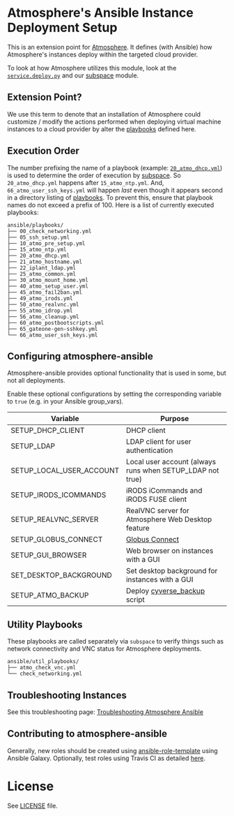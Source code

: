 Atmosphere's Ansible Instance Deployment Setup
==============================================

This is an extension point for [Atmosphere](https://github.com/cyverse/atmosphere). It defines (with Ansible) how Atmosphere's instances deploy within the targeted cloud provider.

To look at how Atmosphere utilizes this module, look at the [`service.deploy.py`](https://github.com/cyverse/atmosphere/blob/master/service/deploy.py) and our [subspace](https://github.com/cyverse/subspace) module.

Extension Point?
----------------
We use this term to denote that an installation of Atmosphere could customize / modify the actions performed when deploying virtual machine instances to a cloud provider by alter the [playbooks](ansible/playbooks) defined here.

Execution Order
---------------
The number prefixing the name of a playbook (example: [`20_atmo_dhcp.yml`](ansible/playbooks)) is used to determine the order of execution by [subspace](https://github.com/iPlantCollaborativeOpenSource/subspace). So `20_atmo_dhcp.yml` happens after `15_atmo_ntp.yml`. And, `66_atmo_user_ssh_keys.yml` will happen _last_ even though it appears second in a directory listing of [playbooks](ansible/playbooks).  To prevent this, ensure that playbook names do not exceed a prefix of 100.  Here is a list of currently executed playbooks:

```
ansible/playbooks/
├── 00_check_networking.yml
├── 05_ssh_setup.yml
├── 10_atmo_pre_setup.yml
├── 15_atmo_ntp.yml
├── 20_atmo_dhcp.yml
├── 21_atmo_hostname.yml
├── 22_iplant_ldap.yml
├── 25_atmo_common.yml
├── 30_atmo_mount_home.yml
├── 40_atmo_setup_user.yml
├── 45_atmo_fail2ban.yml
├── 49_atmo_irods.yml
├── 50_atmo_realvnc.yml
├── 55_atmo_idrop.yml
├── 56_atmo_cleanup.yml
├── 60_atmo_postbootscripts.yml
├── 65_gateone-gen-sshkey.yml
└── 66_atmo_user_ssh_keys.yml
```

## Configuring atmosphere-ansible

Atmosphere-ansible provides optional functionality that is used in some, but not all deployments.

Enable these optional configurations by setting the corresponding variable to `true` (e.g. in your Ansible group_vars).

| **Variable**             | **Purpose**                                               |
|--------------------------|-----------------------------------------------------------|
| SETUP_DHCP_CLIENT        | DHCP client                                               |
| SETUP_LDAP               | LDAP client for user authentication                       |
| SETUP_LOCAL_USER_ACCOUNT | Local user account (always runs when SETUP_LDAP not true) |
| SETUP_IRODS_ICOMMANDS    | iRODS iCommands and iRODS FUSE client                     |
| SETUP_REALVNC_SERVER     | RealVNC server for Atmosphere Web Desktop feature         |
| SETUP_GLOBUS_CONNECT     | [Globus Connect](https://www.globus.org/globus-connect)   |
| SETUP_GUI_BROWSER        | Web browser on instances with a GUI                       |
| SET_DESKTOP_BACKGROUND   | Set desktop background for instances with a GUI           |
| SETUP_ATMO_BACKUP        | Deploy [cyverse_backup](https://wiki.cyverse.org/wiki/display/atmman/Backing+Up+and+Restoring+Your+Data+to+the+Data+Store) script |

## Utility Playbooks

These playbooks are called separately via `subspace` to verify things such as network connectivity and VNC status for Atmosphere deployments.

```
ansible/util_playbooks/
├── atmo_check_vnc.yml
└── check_networking.yml
```

## Troubleshooting Instances
See this troubleshooting page: [Troubleshooting Atmosphere Ansible](docs/troubleshooting_atmo_ansible.md)

## Contributing to atmosphere-ansible
Generally, new roles should be created using [ansible-role-template](https://github.com/cyverse-ansible/ansible-role-template) using Ansible Galaxy. Optionally, test roles using Travis CI as detailed [here](https://github.com/c-mart/atmosphere-guides/blob/91106b7422fb24ccc87280519147d0c7bcbe629a/src/contribution_guide/contribution_guide.md#ansible-galaxy-roles).

# License

See [LICENSE](LICENSE) file.
